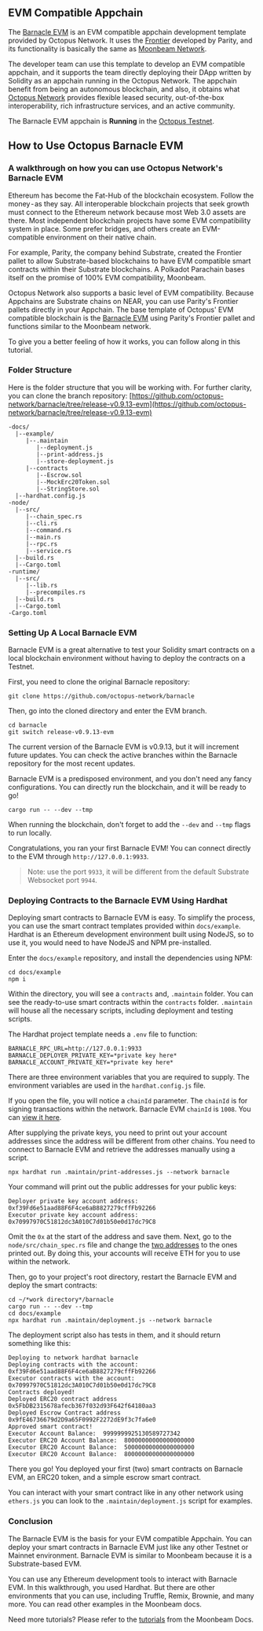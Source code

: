 ## EVM Compatible Appchain

The [Barnacle EVM](https://github.com/octopus-network/barnacle/tree/release-v0.9.13-evm) is an EVM compatible appchain development template provided by Octopus Network. It uses the [Frontier](https://github.com/paritytech/frontier) developed by Parity, and its functionality is basically the same as [Moonbeam Network](https://moonbeam.network/).

The developer team can use this template to develop an EVM compatible appchain, and it supports the team directly deploying their DApp written by Solidity as an appchain running in the Octopus Network. The appchain benefit from being an autonomous blockchain, and also, it obtains what [Octopus Network](https://oct.network/) provides flexible leased security, out-of-the-box interoperability, rich infrastructure services, and an active community.

The Barnacle EVM appchain is **Running** in the [Octopus Testnet](https://testnet.oct.network/appchains).

## How to Use Octopus Barnacle EVM 
### A walkthrough on how you can use Octopus Network's Barnacle EVM

Ethereum has become the Fat-Hub of the blockchain ecosystem. Follow the money - as they say. All interoperable blockchain projects that seek growth must connect to the Ethereum network because most Web 3.0 assets are there. Most independent blockchain projects have some EVM compatibility system in place. Some prefer bridges, and others create an EVM-compatible environment on their native chain. 

For example, Parity, the company behind Substrate, created the Frontier pallet to allow Substrate-based blockchains to have EVM compatible smart contracts within their Substrate blockchains. A Polkadot Parachain bases itself on the promise of 100% EVM compatibility, Moonbeam.

Octopus Network also supports a basic level of EVM compatibility. Because Appchains are Substrate chains on NEAR, you can use Parity's Frontier pallets directly in your Appchain. The base template of Octopus' EVM compatible blockchain is the [Barnacle EVM](https://github.com/octopus-network/barnacle/tree/release-v0.9.13-evm) using Parity's Frontier pallet and functions similar to the Moonbeam network.

To give you a better feeling of how it works, you can follow along in this tutorial.

### Folder Structure

Here is the folder structure that you will be working with. For further clarity, you can clone the branch repository: [https://github.com/octopus-network/barnacle/tree/release-v0.9.13-evm](https://github.com/octopus-network/barnacle/tree/release-v0.9.13-evm)

```
-docs/
  |--example/
     |--.maintain
        |--deployment.js
        |--print-address.js
        |--store-deployment.js
     |--contracts
        |--Escrow.sol
        |--MockErc20Token.sol
        |--StringStore.sol
  |--hardhat.config.js
-node/
  |--src/
     |--chain_spec.rs
     |--cli.rs
     |--command.rs
     |--main.rs
     |--rpc.rs
     |--service.rs
  |--build.rs
  |--Cargo.toml
-runtime/
  |--src/
     |--lib.rs
     |--precompiles.rs
  |--build.rs
  |--Cargo.toml
-Cargo.toml
```

### Setting Up A Local Barnacle EVM

Barnacle EVM is a great alternative to test your Solidity smart contracts on a local blockchain environment without having to deploy the contracts on a Testnet. 


First, you need to clone the original Barnacle repository:

```
git clone https://github.com/octopus-network/barnacle
```


Then, go into the cloned directory and enter the EVM branch.
```
cd barnacle
git switch release-v0.9.13-evm
```

The current version of the Barnacle EVM is v0.9.13, but it will increment future updates. You can check the active branches within the Barnacle repository for the most recent updates.

Barnacle EVM is a predisposed environment, and you don't need any fancy configurations. You can directly run the blockchain, and it will be ready to go!

```
cargo run -- --dev --tmp
```

When running the blockchain, don't forget to add the `--dev` and `--tmp` flags to run locally.

Congratulations, you ran your first Barnacle EVM! You can connect directly to the EVM through `http://127.0.0.1:9933`.

> Note: use the port `9933`, it will be different from the default Substrate Websocket port `9944`.

### Deploying Contracts to the Barnacle EVM Using Hardhat

Deploying smart contracts to Barnacle EVM is easy. To simplify the process, you can use the smart contract templates provided within `docs/example`. Hardhat is an Ethereum development environment built using NodeJS, so to use it, you would need to have NodeJS and NPM pre-installed.

Enter the `docs/example` repository, and install the dependencies using NPM:

```
cd docs/example
npm i
```

Within the directory, you will see a `contracts` and, `.maintain` folder. You can see the ready-to-use smart contracts within the `contracts` folder. `.maintain` will house all the necessary scripts, including deployment and testing scripts.

The Hardhat project template needs a `.env` file to function:

```
BARNACLE_RPC_URL=http://127.0.0.1:9933
BARNACLE_DEPLOYER_PRIVATE_KEY=*private key here*
BARNACLE_ACCOUNT_PRIVATE_KEY=*private key here*
```

There are three environment variables that you are required to supply. The environment variables are used in the `hardhat.config.js` file.

If you open the file, you will notice a `chainId` parameter. The `chainId` is for signing transactions within the network. Barnacle EVM `chainId` is `1008`. You can [view it here](https://github.com/octopus-network/barnacle/blob/33075c20577d9a796ead10c1a10977fce9e97371/runtime/src/lib.rs#L672).

After supplying the private keys, you need to print out your account addresses since the address will be different from other chains. You need to connect to Barnacle EVM and retrieve the addresses manually using a script.

```
npx hardhat run .maintain/print-addresses.js --network barnacle
```

Your command will print out the public addresses for your public keys:

```
Deployer private key account address: 0xf39Fd6e51aad88F6F4ce6aB8827279cffFb92266
Executor private key account address: 0x70997970C51812dc3A010C7d01b50e0d17dc79C8
```

Omit the `0x` at the start of the address and save them. Next, go to the `node/src/chain_spec.rs` file and change the [two addresses](https://github.com/octopus-network/barnacle/blob/33075c20577d9a796ead10c1a10977fce9e97371/node/src/chain_spec.rs#L235) to the ones printed out. By doing this, your accounts will receive ETH for you to use within the network.

Then, go to your project's root directory, restart the Barnacle EVM and deploy the smart contracts:

```
cd ~/*work directory*/barnacle
cargo run -- --dev --tmp
cd docs/example
npx hardhat run .maintain/deployment.js --network barnacle
```

The deployment script also has tests in them, and it should return something like this:

```
Deploying to network hardhat barnacle
Deploying contracts with the account: 0xf39Fd6e51aad88F6F4ce6aB8827279cffFb92266
Executor contracts with the account: 0x70997970C51812dc3A010C7d01b50e0d17dc79C8
Contracts deployed!
Deployed ERC20 contract address 0x5FbDB2315678afecb367f032d93F642f64180aa3
Deployed Escrow Contract address 0x9fE46736679d2D9a65F0992F2272dE9f3c7fa6e0
Approved smart contract!
Executor Account Balance:  9999999925130589727342
Executor ERC20 Account Balance:  80000000000000000000
Executor ERC20 Account Balance:  50000000000000000000
Executor ERC20 Account Balance:  80000000000000000000
```

There you go! You deployed your first (two) smart contracts on Barnacle EVM, an ERC20 token, and a simple escrow smart contract.

You can interact with your smart contract like in any other network using `ethers.js` you can look to the `.maintain/deployment.js` script for examples.

### Conclusion

The Barnacle EVM is the basis for your EVM compatible Appchain. You can deploy your smart contracts in Barnacle EVM just like any other Testnet or Mainnet environment. Barnacle EVM is similar to Moonbeam because it is a Substrate-based EVM.

You can use any Ethereum development tools to interact with Barnacle EVM. In this walkthrough, you used Hardhat. But there are other environments that you can use, including Truffle, Remix, Brownie, and many more. You can read other examples in the Moonbeam docs.

Need more tutorials? Please refer to the [tutorials](https://docs.moonbeam.network/builders/build/eth-api/) from the Moonbeam Docs. 